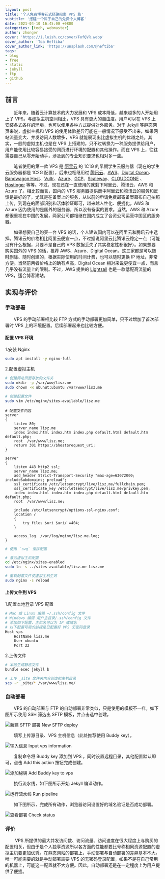 ```yaml
---
layout: post
title: '个人免费博客花式搭建指南 VPS 篇'
subtitle: '搭建一个属于自己的免费个人博客'
date: 2021-04-10 16:45:00 +0800
categories: [tech, webmaster]
author: zhonger
cover: 'https://i.luish.cc/cover/FofQVR.webp'
cover_author: 'Toa Heftiba'
cover_author_link: 'https://unsplash.com/@heftiba'
tags: 
- blog
- free
- static
- jekyll
- ftp
- github
---
```


## 前言

&emsp;&emsp;近年来，随着云计算技术的大力发展和 VPS 成本降低，越来越多的人开始用上了 VPS。与虚拟主机空间相比，VPS 具有更大的自由度。用户可以在 VPS 上安装各式各样的环境，也可以使用各种方式提供对外服务。对于 Jekyll 等静态网页来说，虚拟主机和 VPS 的使用体验差异可能在一般情况下感受不出来，如果网站流量变大、并发访问人数增多，VPS 就能展现出比虚拟主机的优越之处。其实，一般的虚拟主机也是在 VPS 上搭建的，只不过转换为一种服务提供给用户，用户能使用比较容易接受的网页进行环境的配置和其他操作。而在 VPS 上，往往需要自己从零开始动手，涉及到的专业知识要求也相对多一些。

&emsp;&emsp;笔者使用的第一款 VPS 是 [阿里云](https://cn.aliyun.com) 的 1C1G 的早期学生云服务器（现在的学生云服务器都是 1C2G 配置），后来也相继用过 [腾讯云](https://cloud.tencent.com)、[AWS](https://aws.amazon.com)、[Digital Ocean](https://www.digitalocean.com/)、[Bandwagon Host](https://bandwagonhost.com/)、[Vultr](https://www.vultr.com/)、[Azure](https://azure.microsoft.com/)、[GCP](https://cloud.google.com/)、[Scaleway](https://www.scaleway.com/)、[CLOUDCONE](https://cloudcone.com/) 、[Hostinger](https://www.hostinger.com/) 等等。不过，现在还在一直使用的就剩下阿里云、腾讯云、AWS 和 Azure 了。相比较而言，国内的 VPS 服务器提供商中阿里云和腾讯云的服务和反馈是最好的了。尤其是在备案上的服务，从以前的申请免费邮寄备案幕布自己拍照上传，到现在的面部识别和活体验证即可，越来越人性化、便捷化。AWS 和 Azure 因为使用的是国外的服务器，所以没有备案的要求。当然，AWS 和 Azure 都很重视在中国的发展，两家公司都相继在国内成立了合资公司运营中国区的服务器。

&emsp;&emsp;如果想要自己购买一台 VPS 的话，个人建议国内可以在阿里云和腾讯云中选择。腾讯云的价格相比阿里云便宜一点，不过据说阿里云比腾讯云稳定一点（可能没有什么根据，只要不是自己的 VPS 数据丢失了其实稳定性都很好）。如果想要购买国外的 VPS 的话，推荐 AWS、Azure、Digital Ocean。这三家都是可以随时删除、随时创建的，根据实际使用的时间计费，也可以随时更换 IP 地址，非常方便。当然前两者价格上的确有点高，Digital Ocean 相对来说更便宜一点，而且几乎没有流量上的限制。不过，AWS 提供的 [Lightsail](lightsail.aws.amazon.com) 也是一款低配高流量的 VPS，适合博客建站。

## 实现与评价

### 手动部署

&emsp;&emsp;VPS 的手动部署相比较 FTP 方式的手动部署更加简单，只不过增加了首次部署时 VPS 上的环境配置。后续部署起来也比较方便。

#### 配置 VPS 环境

1.安装 Nginx

```bash
sudo apt install -y nginx-full
```

2.配置虚拟主机

```bash
# 创建网站页面存放的文件夹
sudo mkdir -p /var/www/lisz.me
sudo chown -R ubunut:ubuntu /var/www/lisz.me

# 创建配置文件
sudo vim /etc/nginx/sites-available/lisz.me
```

```nginx
# 配置文件内容
server
{
    listen 80;
    server_name lisz.me
    index index.html index.htm index.php default.html default.htm default.php;
    root  /var/www/lisz.me;
    return 301 https://$host$request_uri;
}

server
{
    listen 443 http2 ssl;
    server_name lisz.me;
    add_header Strict-Transport-Security "max-age=63072000; includeSubdomains; preload";
    ssl_certificate /etc/letsencrypt/live/lisz.me/fullchain.pem;
    ssl_certificate_key /etc/letsencrypt/live/lisz.me/privkey.pem;
    index index.html index.htm index.php default.html default.htm default.php;
    root  /var/www/lisz.me;

    include /etc/letsencrypt/options-ssl-nginx.conf;
    location /
    {
        try_files $uri $uri/ =404;
    }

    access_log  /var/log/nginx/lisz.me.log;
}
```

```bash
# 使用 `:wq` 保存配置

# 激活虚拟主机配置
cd /etc/nginx/sites-enabled
sudo ln -s ../sites-available/lisz.me lisz.me

# 重载配置文件使虚拟主机生效
sudo nginx -s reload
```

#### 上传文件到 VPS

1.配置本地登录 VPS 配置

```bash
# Mac 或 Linux 编辑 ~/.ssh/config 文件
# Windows 编辑 用户主目录/.ssh/config 文件
# 添加如下配置，主机名可以为 IP 或域名
# 以下配置可用的前提是已配置好 VPS 无密码登录
Host vps
    HostName lisz.me
    User ubuntu
    Port 22
```

2.上传文件

```bash
# 本地生成静态文件
bundle exec jekyll b

# 上传 _site 文件夹内容到虚拟主机目录
scp -r _site/* /var/www/lisz.me/ 
```

### 自动部署

&emsp;&emsp;VPS 的自动部署与 FTP 的自动部署非常类似，只是使用的模板不一样。如下图所示使用 SSH 筛选出 SFTP 模板，并点击选中创建。

![新建 SFTP 部署 New SFTP deploy](https://i.luish.cc/blog/EBFlZd.webp)

&emsp;&emsp;填写上传源目录、VPS 主机信息（此处推荐使用 Buddy key）。

![输入信息 Input vps information](https://i.luish.cc/blog/eeplHr.webp)

&emsp;&emsp;复制命令将 Buddy key 添加到 VPS ，同时设置远程目录，其他配置默认即可，点击 Add this action 按钮完成创建。

![添加秘钥 Add Buddy key to vps](https://i.luish.cc/blog/MPvmSO.webp)

&emsp;&emsp;执行流水线，如下图所示开始 Jekyll 编译动作。

![运行流水线 Run pipeline](https://i.luish.cc/blog/FAtP0C.webp)

&emsp;&emsp;如下图所示，完成所有动作，浏览器访问设置好的域名验证是否成功部署。

![查看部署 Check status](https://i.luish.cc/blog/fB9tVg.webp)

### 评价

&emsp;&emsp; VPS 所提供的最大并发访问数、访问流量、访问速度在很大程度上与购买的配置相关，但由于是个人独享资源所以各方面的性能都要比号称相同资源配置的虚拟主机要更加优秀。在静态网站的部署上，手动部署与自动部署的差异基本不大。唯一可能需要的就是手动部署需要 VPS 的无密码登录配置，如果不是在自己常用的机器上，可能这一配置就不大方便。因此，自动部署还是在一定程度上为用户提供了便捷。
